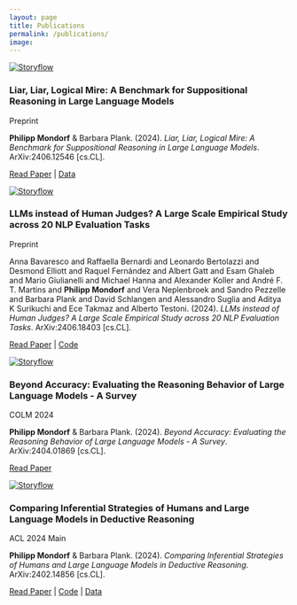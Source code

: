 ```yaml
---
layout: page
title: Publications
permalink: /publications/
image:
---
```


<div class="publication-entry">

  <!-- Image -->
  <a href="{{ site.baseurl }}/assets/img/publications/truth_quest/knightsknaves_example.png" target="_blank">
    <img src="{{ site.baseurl }}/assets/img/publications/truth_quest/knightsknaves_example.png" alt="Storyflow" class="publication-image" style="max-width: 150px; max-height: 89px; margin-right: 20px;">
  </a>

  <!-- Text Info -->
  <div class="publication-info">

  <h3>Liar, Liar, Logical Mire: A Benchmark for Suppositional Reasoning in Large Language Models</h3>
  <p>Preprint</p>
  <p><strong>Philipp Mondorf</strong> & Barbara Plank. (2024). <i>Liar, Liar, Logical Mire: A Benchmark for Suppositional Reasoning in Large Language Models</i>. ArXiv:2406.12546 [cs.CL].</p> 
  <p><a href="https://doi.org/10.48550/arXiv.2406.12546">Read Paper</a> | <a href="https://huggingface.co/datasets/mainlp/TruthQuest">Data</a></p>

  </div>

</div>

<div class="publication-entry">

  <!-- Image -->
  <a href="{{ site.baseurl }}/assets/img/publications/judge_bench/judge_example.png" target="_blank">
    <img src="{{ site.baseurl }}/assets/img/publications/judge_bench/judge_example.png" alt="Storyflow" class="publication-image" style="max-width: 150px; max-height: 89px; margin-right: 20px;">
  </a>

  <!-- Text Info -->
  <div class="publication-info">

  <h3>LLMs instead of Human Judges? A Large Scale Empirical Study across 20 NLP Evaluation Tasks</h3>
  <p>Preprint</p>
  <p>Anna Bavaresco and Raffaella Bernardi and Leonardo Bertolazzi and Desmond Elliott and Raquel Fernández and Albert Gatt and Esam Ghaleb and Mario Giulianelli and Michael Hanna and Alexander Koller and André F. T. Martins and <strong>Philipp Mondorf</strong> and Vera Neplenbroek and Sandro Pezzelle and Barbara Plank and David Schlangen and Alessandro Suglia and Aditya K Surikuchi and Ece Takmaz and Alberto Testoni. (2024). <i>LLMs instead of Human Judges? A Large Scale Empirical Study across 20 NLP Evaluation Tasks</i>.  	ArXiv:2406.18403 [cs.CL].</p> 
  <p><a href="https://doi.org/10.48550/arXiv.2406.18403">Read Paper</a> | <a href="https://github.com/dmg-illc/JUDGE-BENCH">Code</a></p>

  </div>

</div>

<div class="publication-entry">

  <!-- Image -->
  <a href="{{ site.baseurl }}/assets/img/publications/beyond_accuracy_survey/evaluation_techniques.png" target="_blank">
    <img src="{{ site.baseurl }}/assets/img/publications/beyond_accuracy_survey/evaluation_techniques.png" alt="Storyflow" class="publication-image" style="max-width: 150px; max-height: 89px; margin-right: 20px;">
  </a>

  <!-- Text Info -->
  <div class="publication-info">

  <h3>Beyond Accuracy: Evaluating the Reasoning Behavior of Large Language Models - A Survey</h3>
  <p>COLM 2024</p>
  <p><strong>Philipp Mondorf</strong> & Barbara Plank. (2024). <i>Beyond Accuracy: Evaluating the Reasoning Behavior of Large Language Models - A Survey</i>. ArXiv:2404.01869 [cs.CL].</p> 
  <p><a href="https://doi.org/10.48550/arXiv.2404.01869">Read Paper</a></p>

  </div>

</div>

<div class="publication-entry">

  <!-- Image -->
  <a href="{{ site.baseurl }}/assets/img/publications/comparing_inf_strategies/comparing_inf_strategies.webp" target="_blank">
    <img src="{{ site.baseurl }}/assets/img/publications/comparing_inf_strategies/comparing_inf_strategies.webp" alt="Storyflow" class="publication-image" style="max-width: 150px; max-height: 150px; margin-right: 20px;">
  </a>

  <!-- Text Info -->
  <div class="publication-info">

  <h3>Comparing Inferential Strategies of Humans and Large Language Models in Deductive Reasoning</h3>
  <p>ACL 2024 Main</p>
  <p><strong>Philipp Mondorf</strong> & Barbara Plank. (2024). <i>Comparing Inferential Strategies of Humans and Large Language Models in Deductive Reasoning</i>. ArXiv:2402.14856 [cs.CL].</p> 
  <p><a href="https://doi.org/10.48550/arXiv.2402.14856">Read Paper</a> | <a href="https://github.com/mainlp/inferential-strategies">Code</a> | <a href="https://huggingface.co/datasets/mainlp/inferential_strategies">Data</a></p>

  </div>

</div>

